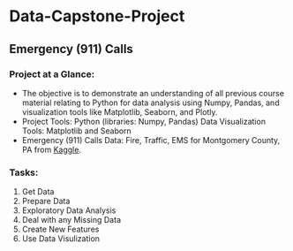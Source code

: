 # Data-Capstone-Project
## Emergency (911) Calls 

### Project at a Glance:
- The objective is to demonstrate an understanding of all previous course material relating to Python for data analysis using Numpy, Pandas, and  visualization tools like Matplotlib, Seaborn, and Plotly.  
- Project Tools: Python (libraries: Numpy, Pandas) Data Visualization Tools: Matplotlib and Seaborn 
- Emergency (911) Calls Data: Fire, Traffic, EMS for Montgomery County, PA from [Kaggle](https://www.kaggle.com/datasets/mchirico/montcoalert). 

### Tasks:
1. Get Data 
2. Prepare Data 
3. Exploratory Data Analysis 
4. Deal with any Missing Data 
5. Create New Features 
6. Use Data Visulization 
